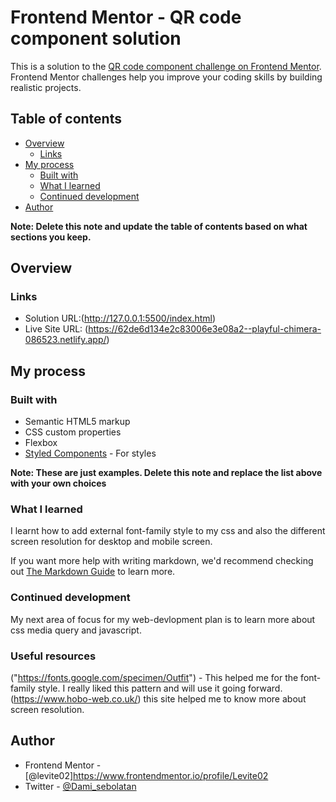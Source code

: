 # Frontend Mentor - QR code component solution

This is a solution to the [QR code component challenge on Frontend Mentor](https://www.frontendmentor.io/challenges/qr-code-component-iux_sIO_H). Frontend Mentor challenges help you improve your coding skills by building realistic projects. 

## Table of contents

- [Overview](#overview)
  - [Links](#links)
- [My process](#my-process)
  - [Built with](#built-with)
  - [What I learned](#what-i-learned)
  - [Continued development](#continued-development)
- [Author](#author)

**Note: Delete this note and update the table of contents based on what sections you keep.**

## Overview

### Links

- Solution URL:(http://127.0.0.1:5500/index.html)
- Live Site URL: (https://62de6d134e2c83006e3e08a2--playful-chimera-086523.netlify.app/)

## My process

### Built with

- Semantic HTML5 markup
- CSS custom properties
- Flexbox 
- [Styled Components](https://styled-components.com/) - For styles

**Note: These are just examples. Delete this note and replace the list above with your own choices**

### What I learned
I learnt how to add external font-family style to my css and also the different screen resolution for desktop and mobile screen.


If you want more help with writing markdown, we'd recommend checking out [The Markdown Guide](https://www.markdownguide.org/) to learn more.

### Continued development

My next area of focus for my web-devlopment plan is to learn more about css media query and javascript. 

### Useful resources

("https://fonts.google.com/specimen/Outfit") - This helped me for the font-family style. I really liked this pattern and will use it going forward.
(https://www.hobo-web.co.uk/) this site helped me to know more about screen resolution.


## Author
- Frontend Mentor - [@levite02]https://www.frontendmentor.io/profile/Levite02
- Twitter - [@Dami_sebolatan](https://www.twitter.com/@dami_sebolatan)
